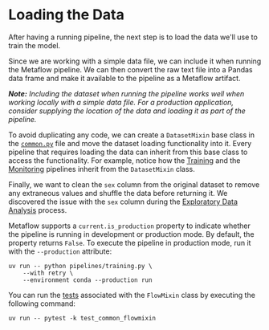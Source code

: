 # Loading the Data

After having a running pipeline, the next step is to load the data we'll use to train the model.

Since we are working with a simple data file, we can include it when running the Metaflow pipeline. We can then convert the raw text file into a Pandas data frame and make it available to the pipeline as a Metaflow artifact.

***Note:** Including the dataset when running the pipeline works well when working locally with a simple data file. For a production application, consider supplying the location of the data and loading it as part of the pipeline.*

To avoid duplicating any code, we can create a `DatasetMixin` base class in the [`common.py`](pipelines/common.py) file and move the dataset loading functionality into it. Every pipeline that requires loading the data can inherit from this base class to access the functionality. For example, notice how the [Training](pipelines/training.py) and the [Monitoring](pipelines/monitoring.py) pipelines inherit from the `DatasetMixin` class.

Finally, we want to clean the `sex` column from the original dataset to remove any extraneous values and shuffle the data before returning it. We discovered the issue with the `sex` column during the [Exploratory Data Analysis](notebooks/eda.ipynb) process.

Metaflow supports a `current.is_production` property to indicate whether the pipeline is running in development or production mode. By default, the property returns `False`. To execute the pipeline in production mode, run it with the `--production` attribute:

```shell
uv run -- python pipelines/training.py \ 
    --with retry \
    --environment conda --production run
```

You can run the [tests](tests/test_common_flowmixin.py) associated with the `FlowMixin` class by executing the following command:

```shell
uv run -- pytest -k test_common_flowmixin
```